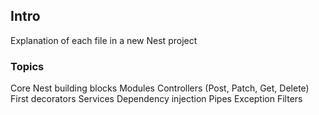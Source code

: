 ## Intro

Explanation of each file in a new Nest project

### Topics

Core Nest building blocks
Modules
Controllers (Post, Patch, Get, Delete)
First decorators
Services
Dependency injection
Pipes
Exception Filters

